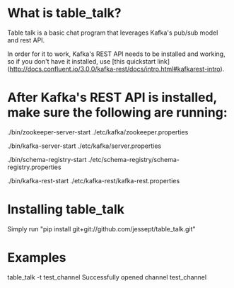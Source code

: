 # What is table_talk?
Table talk is a basic chat program that leverages Kafka's pub/sub model and rest API.

In order for it to work, Kafka's REST API needs to be installed and working, so if you don't have it installed, use [this quickstart link] (http://docs.confluent.io/3.0.0/kafka-rest/docs/intro.html#kafkarest-intro).

# After Kafka's REST API is installed, make sure the following are running:

./bin/zookeeper-server-start ./etc/kafka/zookeeper.properties

./bin/kafka-server-start ./etc/kafka/server.properties

./bin/schema-registry-start ./etc/schema-registry/schema-registry.properties

./bin/kafka-rest-start ./etc/kafka-rest/kafka-rest.properties

# Installing table_talk

Simply run "pip install git+git://github.com/jessept/table_talk.git" 

# Examples

table_talk -t test_channel
Successfully opened channel test_channel

